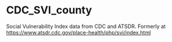 # CDC_SVI_county
Social Vulnerability Index data from CDC and ATSDR. Formerly at https://www.atsdr.cdc.gov/place-health/php/svi/index.html 
